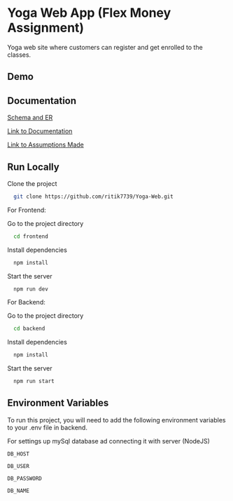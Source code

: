 # Yoga Web App (Flex Money Assignment)


Yoga web site where customers can register and get enrolled to the classes.


## Demo


## Documentation

[Schema and ER](https://drive.google.com/file/d/1DW9SKkbh8zwy0MH1BBf06oorx_9YmV28/view?usp=drivesdk)

[Link to Documentation](https://drive.google.com/file/d/1DXShVQcecq4UNX0lQJmI2I5ynwoJedr6/view?usp=drivesdk)

[Link to Assumptions Made](https://drive.google.com/file/d/1Dc7Zhg8kdvAesgZNSwva_figXTwg1sNK/view?usp=drivesdk)






## Run Locally

Clone the project

```bash
  git clone https://github.com/ritik7739/Yoga-Web.git
```
For Frontend:

Go to the project directory

```bash
  cd frontend
```

Install dependencies

```bash
  npm install
```

Start the server

```bash
  npm run dev
```
For Backend: 


Go to the project directory

```bash
  cd backend
```

Install dependencies

```bash
  npm install
```

Start the server

```bash
  npm run start
```


## Environment Variables

To run this project, you will need to add the following environment variables to your .env file in backend.

For settings up mySql database ad connecting it with server (NodeJS)

`DB_HOST`

`DB_USER`

`DB_PASSWORD`

`DB_NAME`



